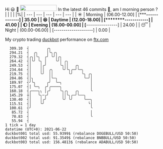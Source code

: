 Hi :smiley: :wave: <img src="https://jojoee.jojoee.com/api/utcnow" width="120" height="20">
In the latest 46 commits :bug:, am I morning person ? 
| | | | |%|
| --- | --- | --- | --- | --- |
| :sunny: | Morning | (06.00-12.00] | [*******-------------] | 35.00 |
| :satisfied: | Daytime | (12.00-18.00] | [********------------] | 41.00 |
| :moon: | Evening | (18.00-00.00] | [****----------------] | 24.00 |
| :sleeping: | Night | (00.00-06.00] | [--------------------] | 0.00 |

My crypto trading [duckbot](https://github.com/jojoee/duckbot) performance on [ftx.com](https://ftx.com/#a=13144711)
```
  309.10  ┤        ╭╮
  294.21  ┤  ╭╮    │╰╮╭╮
  279.32  ┤╭╮│╰╮  ╭╯ ╰╯│╭╮
  264.42  ┤│╰╯ ╰╮ │    ╰╯│ ╭╮
  249.53  ┤│    │╭╯      ╰╮││   ╭╮
  234.64  ┤│    ││  ╭╮    ╰╯╰╮╭─╯╰─╮
  219.75  ┤│    ╰╯  ││       ╰╯    ╰╮ ╭╮
  204.86  ┤│╮       │╰─╮            ╰─╯│
  189.97  ┤╯╰╮     ╭╯  ╰─╮             │
  175.07  ┤│ ╰─╮  ╭╯╭────╮             │
  160.18  ┤╭───╮╮ │╭╯    ╰╮╭╮   ╭╮     ╰
  145.29  ┼│   ╰╮─╭╯      ││╰╮╭─╯╰──╮
  130.40  ┤│    │╭╯       ╰╯ ╰╯     ╰──╮
  115.51  ┤│    ╰╯                    ╰│
  100.61  ┤╯                           ╰
   85.72  ┤                            │
   70.83  ┤                            ╰
   55.94  ┤
1 tick = 1 day
datetime (UTC+0): 2021-06-22
duckbot001 total usd: 55.9399$ (rebalance DOGEBULL/USD 50:50)
duckbot002 total usd: 91.3549$ (rebalance BNBBULL/USD 50:50)
duckbot003 total usd: 156.4813$ (rebalance ADABULL/USD 50:50)
```

